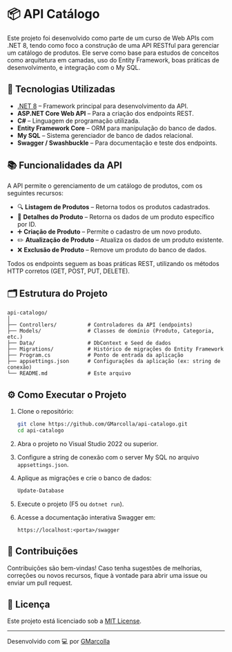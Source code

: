 # 📦 API Catálogo

Este projeto foi desenvolvido como parte de um curso de Web APIs com .NET 8, tendo como foco a construção de uma API RESTful para gerenciar um catálogo de produtos. Ele serve como base para estudos de conceitos como arquitetura em camadas, uso do Entity Framework, boas práticas de desenvolvimento, e integração com o My SQL.

## 🚀 Tecnologias Utilizadas

- [.NET 8](https://dotnet.microsoft.com/) – Framework principal para desenvolvimento da API.
- **ASP.NET Core Web API** – Para a criação dos endpoints REST.
- **C#** – Linguagem de programação utilizada.
- **Entity Framework Core** – ORM para manipulação do banco de dados.
- **My SQL** – Sistema gerenciador de banco de dados relacional.
- **Swagger / Swashbuckle** – Para documentação e teste dos endpoints.

## 📚 Funcionalidades da API

A API permite o gerenciamento de um catálogo de produtos, com os seguintes recursos:

- 🔍 **Listagem de Produtos** – Retorna todos os produtos cadastrados.
- 📄 **Detalhes do Produto** – Retorna os dados de um produto específico por ID.
- ➕ **Criação de Produto** – Permite o cadastro de um novo produto.
- ✏️ **Atualização de Produto** – Atualiza os dados de um produto existente.
- ❌ **Exclusão de Produto** – Remove um produto do banco de dados.

Todos os endpoints seguem as boas práticas REST, utilizando os métodos HTTP corretos (GET, POST, PUT, DELETE).

## 🗂️ Estrutura do Projeto

```
api-catalogo/
│
├── Controllers/          # Controladores da API (endpoints)
├── Models/               # Classes de domínio (Produto, Categoria, etc.)
├── Data/                 # DbContext e Seed de dados
├── Migrations/           # Histórico de migrações do Entity Framework
├── Program.cs            # Ponto de entrada da aplicação
├── appsettings.json      # Configurações da aplicação (ex: string de conexão)
└── README.md             # Este arquivo
```

## ⚙️ Como Executar o Projeto

1. Clone o repositório:
   ```bash
   git clone https://github.com/GMarcolla/api-catalogo.git
   cd api-catalogo
   ```

2. Abra o projeto no Visual Studio 2022 ou superior.

3. Configure a string de conexão com o server My SQL no arquivo `appsettings.json`.

4. Aplique as migrações e crie o banco de dados:
   ```bash
   Update-Database
   ```

5. Execute o projeto (F5 ou `dotnet run`).

6. Acesse a documentação interativa Swagger em:
   ```
   https://localhost:<porta>/swagger
   ```

## 🤝 Contribuições

Contribuições são bem-vindas! Caso tenha sugestões de melhorias, correções ou novos recursos, fique à vontade para abrir uma issue ou enviar um pull request.

## 📄 Licença

Este projeto está licenciado sob a [MIT License](LICENSE).

---

Desenvolvido com 💻 por [GMarcolla](https://github.com/GMarcolla)
